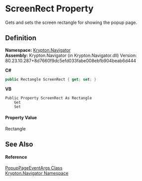 # ScreenRect Property


Gets and sets the screen rectangle for showing the popup page.



## Definition
**Namespace:** <a href="a21ac074-d119-3dc6-bd1c-d3a12c0128bc.md">Krypton.Navigator</a>  
**Assembly:** Krypton.Navigator (in Krypton.Navigator.dll) Version: 80.23.10.287+8d7660f9dc5efd033fabe008ebfb904beab6d444

**C#**
``` C#
public Rectangle ScreenRect { get; set; }
```
**VB**
``` VB
Public Property ScreenRect As Rectangle
	Get
	Set
```



#### Property Value
Rectangle

## See Also


#### Reference
<a href="105d37f1-7bf0-7f27-8e49-d0cac2e01a06.md">PopupPageEventArgs Class</a>  
<a href="a21ac074-d119-3dc6-bd1c-d3a12c0128bc.md">Krypton.Navigator Namespace</a>  

